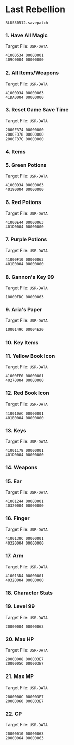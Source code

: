 #  Last Rebellion 

`BLUS30512.savepatch`

### 1. Have All Magic

Target File: `USR-DATA`

```
41000534 00000001
409C0004 00000000
```

### 2. All Items/Weapons

Target File: `USR-DATA`

```
41000D34 00000063
41DA0004 00000000
```

### 3. Reset Game Save Time

Target File: `USR-DATA`

```
2000F374 00000000
2000F378 00000000
2000F37C 00000000
```

### 4. Items
### 5. Green Potions

Target File: `USR-DATA`

```
41000D34 00000063
40190004 00000000
```

### 6. Red Potions

Target File: `USR-DATA`

```
41000E44 00000063
401D0004 00000000
```

### 7. Purple Potions

Target File: `USR-DATA`

```
41000F10 00000063
401E0004 00000000
```

### 8. Gannon's Key 99

Target File: `USR-DATA`

```
10000FDC 00000063
```

### 9. Aria's Paper

Target File: `USR-DATA`

```
1000149C 00004E20
```

### 10. Key Items
### 11. Yellow Book Icon

Target File: `USR-DATA`

```
41000FE0 00000001
40270004 00000000
```

### 12. Red Book Icon

Target File: `USR-DATA`

```
410010AC 00000001
401B0004 00000000
```

### 13. Keys

Target File: `USR-DATA`

```
41001178 00000001
401D0004 00000000
```

### 14. Weapons
### 15. Ear

Target File: `USR-DATA`

```
41001244 00000001
40320004 00000000
```

### 16. Finger

Target File: `USR-DATA`

```
4100130C 00000001
40320004 00000000
```

### 17. Arm

Target File: `USR-DATA`

```
410013D4 00000001
40320004 00000000
```

### 18. Character Stats
### 19. Level 99

Target File: `USR-DATA`

```
20000004 00000063
```

### 20. Max HP

Target File: `USR-DATA`

```
20000008 000003E7
2000005C 000003E7
```

### 21. Max MP

Target File: `USR-DATA`

```
2000000C 000003E7
20000060 000003E7
```

### 22. CP

Target File: `USR-DATA`

```
20000010 00000063
20000064 00000063
```

